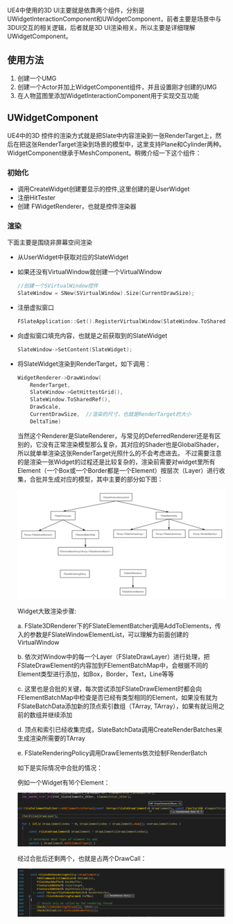 UE4中使用的3D UI主要就是依靠两个组件，分别是UWidgetInteractionComponent和UWidgetComponent，前者主要是场景中与3DUI交互的相关逻辑，后者就是3D UI渲染相关。所以主要是详细理解UWidgetComponent。

## 使用方法
1. 创建一个UMG
2. 创建一个Actor并加上WidgetComponent组件，并且设置刚才创建的UMG
3. 在人物蓝图里添加WidgetInteractionComponent用于实现交互功能


## UWidgetComponent

UE4中的3D 控件的渲染方式就是把Slate中内容渲染到一张RenderTarget上，然后在把这张RenderTarget渲染到场景的模型中，这里支持Plane和Cylinder两种。WidgetComponent继承于MeshComponent。稍微介绍一下这个组件：

### 初始化

* 调用CreateWidget创建要显示的控件,这里创建的是UserWidget
* 注册HitTester
* 创建 FWidgetRenderer，也就是控件渲染器

### 渲染
下面主要是围绕非屏幕空间渲染
* 从UserWidget中获取对应的SlateWidget
* 如果还没有VirtualWindow就创建一个VirtualWindow
  ```cpp
  //创建一个SVirtualWindow控件
  SlateWindow = SNew(SVirtualWindow).Size(CurrentDrawSize);
  ```
* 注册虚拟窗口
  ```cpp
  FSlateApplication::Get().RegisterVirtualWindow(SlateWindow.ToSharedRef());
  ```
* 向虚拟窗口填充内容，也就是之前获取到的SlateWidget
  ```cpp
  SlateWindow->SetContent(SlateWidget);
  ```
* 将SlateWidget渲染到RenderTarget，如下调用：
  ```cpp
  WidgetRenderer->DrawWindow(
      RenderTarget, 
      SlateWindow->GetHittestGrid(),
      SlateWindow.ToSharedRef(),
      DrawScale, 
      CurrentDrawSize,  //渲染的尺寸，也就是RenderTarget的大小
      DeltaTime)
  ```
  当然这个Renderer是SlateRenderer，与常见的DeferredRenderer还是有区别的，它没有正常渲染模型那么复杂，其对应的Shader也是GlobalShader，所以就单单渲染这张RenderTarget光照什么的不会考虑进去。
  不过需要注意的是渲染一张Widget的过程还是比较复杂的，渲染前需要对widget里所有Element（一个Box或一个Border都是一个Element）按层次（Layer）进行收集，合批并生成对应的模型，其中主要的部分如下图：

    ![image](https://github.com/haiaimi/UnrealShaders/blob/master/RenderPictures/3D%20Slate/Render%20Slate3D.png)

    Widget大致渲染步骤:

    a. FSlate3DRenderer下的FSlateElementBatcher调用AddToElements，传入的参数是FSlateWindowElementList，可以理解为前面创建的VirtualWindow 

    b. 依次对Window中的每一个Layer（FSlateDrawLayer）进行处理，把FSlateDrawElement的内容加到FElementBatchMap中，会根据不同的Element类型进行添加，如Box，Border，Text，Line等等

    c. 这里也是合批的关键，每次尝试添加FSlateDrawElement时都会向FElementBatchMap中检查是否已经有类型相同的Element，如果没有就为FSlateBatchData添加新的顶点索引数组（TArray<FSlateVertexArray>, TArray<FSlateIndexArray>），如果有就沿用之前的数组并继续添加

    d. 顶点和索引已经收集完成，SlateBatchData调用CreateRenderBatches来生成渲染所需要的TArray<FRenderBatches>

    e. FSlateRenderingPolicy调用DrawElements依次绘制FRenderBatch

    如下是实际情况中合批的情况：

    例如一个Widget有16个Element：

    ![image](https://github.com/haiaimi/UnrealShaders/blob/master/RenderPictures/3D%20Slate/Slate3D.png)

    经过合批后还剩两个，也就是占两个DrawCall：

    ![image](https://github.com/haiaimi/UnrealShaders/blob/master/RenderPictures/3D%20Slate/Slate3D_RenderBatch.png)